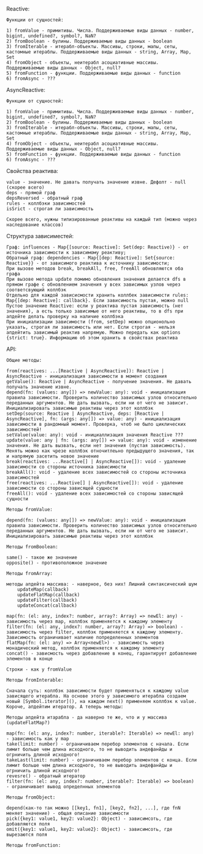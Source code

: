 Reactive:

    Функции от сущностей:

    1) fromValue - примитивы. Числа. Поддерживаемые виды данных - number, bigint, undefined?, symbol?, NaN?
    2) fromBoolean - булины. Поддерживаемые виды данных - boolean
    3) fromIterable - итерабл-объекты. Массивы, строки, мапы, сеты, кастомные итераблы. Поддерживаемые виды данных - string, Array, Map, Set
    4) fromObject - объекты, неитерабл асоциативные массивы. Поддерживаемые виды данных - Object, null?
    5) fromFunction - функции. Поддерживаемые виды данных - function
    6) fromAsync - ???

AsyncReactive:

    Функции от сущностей:

    1) fromValue - примитивы. Числа. Поддерживаемые виды данных - number, bigint, undefined?, symbol?, NaN?
    2) fromBoolean - булины. Поддерживаемые виды данных - boolean
    3) fromIterable - итерабл-объекты. Массивы, строки, мапы, сеты, кастомные итераблы. Поддерживаемые виды данных - string, Array, Map, Set
    4) fromObject - объекты, неитерабл асоциативные массивы. Поддерживаемые виды данных - Object, null?
    5) fromFunction - функции. Поддерживаемые виды данных - function
    6) fromAsync - ???

Свойства реактива:
    
    value - значение. Не давать получать значение извне. Дефолт - null (скорее всего)
    deps - прямой граф
    depsReversed - обратный граф
    rules - коллбэки зависимостей
    isSrict - строгая ли зависимость

    Скорее всего, нужны типизированные реактивы на каждый тип (можно через наследование классов)

Структура зависиместей:

    Граф: influences - Map{[source: Reactive]: Set(dep: Reactive)} - от источника зависимости к зависимому реактиву;
    Обратный граф: dependencies - Map{[dep: Reactive]: Set{source: Reactive}} - от зависимого реактива к источнику зависимости;
    При вызове методов break, breakAll, free, freeAll обновляются оба графа
    При вызове метода update помимо обновления значения делается dfs в прямом графе с обновлением значения у всех зависимых узлов через соответсвующий коллбэк
    Отдельно для каждой зависисмости хранить коллбек зависимости rules: Map{[dep: Reactive]: callback}. Если зависимость пустая, можно null
    Пустое значение Reactive: если у реактива пустая зависимость (нет значения), а есть только зависимые от него реактивы, то в dfs при апдейте делать проверку на наличие коллбэка
    При инициализации зависимости (from, setDep) можно опционольно указать, строгая ли зависимость или нет. Если строгая - нельзя апдейтить зависимый реактив напрямую. Можно передать как options {strict: true}. Информацию об этом хранить в свойствах реактива

API:

    Общие методы:

    from(reactives: ...[Reactive | AsyncReactive]): Reactive | AsyncReactive - инициализация зависимости в момент создания
    getValue(): Reactive | AsyncReactive - получение значения. Не давать получать значение извне.
    depend(fn: (values: any[]) => newValue: any): void - инициализация правила зависимости. Проверить количество зависимых узлов относительно переданных аргументов. Не дать вызвать, если ни от чего не зависит. Инициализировать зависимые реактивы через этот коллбэк
    setDep(source: Reactive | AsyncReactive, deps: [Reactive | AsyncReactive], fn: (args: any[]) => value: any) - инициализация зависимости в рандомный момент. Проверка, чтоб не было циклических зависимостей!
    setValue(value: any): void - инициаллизация значения Reactive ???
    update(value: any | fn: (args: any[]) => value: any): void - изменение значения. Не дать вызвать, если нет значения (пустая зависимость). Менять можно как чрезе коллбэк отночитлеьно предыдущего значения, так и напрямую засетить новое значение
    break(reactives: ...Reactive[] | AsyncReactive[]): void - удаление зависимости со стороны источника зависимости
    breakAll(): void - удаление всех зависимостей со стороны источника зависимостей
    free(reactives: ...Reactive[] | AsyncReactive[]): void - удаление зависимости со стороны зависящей сущности
    freeAll(): void - удаление всех зависимостей со стороны зависящей сущности

    Методы fromValue:

    depend(fn: (values: any[]) => newValue: any): void - инициализация правила зависимости. Проверить количество зависимых узлов относительно переданных аргументов. Не дать вызвать, если ни от чего не зависит. Инициализировать зависимые реактивы через этот коллбэк

    Методы fromBoolean:

    same() - такое же значение
    opposite() - противоположное значение

    Методы fromArray:

    методы апдейта массива: - наверное, без них! Лишний синтаксический шум
        updateMap(callback)
        updateFlatMap(callback)
        updateFilter(callback)
        updateConcat(callback)

    map(fn: (el: any, index?: number, array?: Array) => newEl: any) - зависимость через map, коллбэк применяется к каждому элементу
    filter(fn: (el: any, index?: number, array?: Array) => boolean) - зависимость через filter, коллбэк применяется к каждому элементу. Зависимость ограничивает наличие попределенных элементов
    flatMap(fn: (el: any) => Array<newEl>) - зависимость через монадический метод, коллбэк применяется к каждому элементу
    concat() - зависмость через добавление в конец, гарантирует добавление элементов в конце

    Строки - как у fromValue

    Методы fromInterable:

    Сначала суть: коллбэк зависимости будет применяться к каждому value зависящего итерабла. На основе этого у зависимого итерабла создаем новый [Symbol.iterator](), на каждом next() применяем коллбэк к value. Короче, апдейтим итератор. А теперь методы:

    Методы апдейта итарабла - да наверно те же, что и у массива (updateFlatMap?)

    map(fn: (el: any, index?: number, iterable?: Iterable) => newEl: any) - зависимость как у map
    take(limit: number) - ограничиваем перебор элементов с начала. Если лимит больше чем длина исходного, то не выводить андефанйды и огрничить длиной исходного!
    takeLast(limit: number) - ограничиваем перебор элементов с конца. Если лимит больше чем длина исходного, то не выводить андефанйды и огрничить длиной исходного!
    revesre() - обратный итератор
    filter(fn: (el: any, index?: number, iterable?: Iterable) => boolean) - ограничивает вывод определнных элементов

    Методы fromObject:

    depend(как-то так можно [[key1, fn1], [key2, fn2], ...], где fnN меняет значение) - общая описание зависимости
    pick({key1: value1, key2: value2}: Object) - зависимсоть, где добавляются поля
    omit({key1: value1, key2: value2}: Object) - зависимсоть, где вырезаются поля 

    Методы fromFunction: